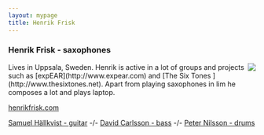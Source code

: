 ```yaml
---
layout: mypage
title: Henrik Frisk
---
```


### Henrik Frisk - saxophones
<img style="float: right" src="{{ site.url }}/media/img/lim-henrik600.jpg" style="width: 200px;">
Lives in Uppsala, Sweden. Henrik is active in a lot of groups and projects such as [expEAR](http://www.expear.com) and [The Six Tones ](http://www.thesixtones.net). Apart from playing saxophones in lim he composes a lot and plays laptop.

[henrikfrisk.com](http://www.henrikfrisk.com)

<a href="./samuel-hallkvist.html">Samuel Hällkvist - guitar</a>&nbsp;-/-&nbsp;<a href="./david-carlsson.html">David Carlsson - bass</a>&nbsp;-/-&nbsp;<a href="./peter-nilsson.html">Peter Nilsson - drums</a> 
